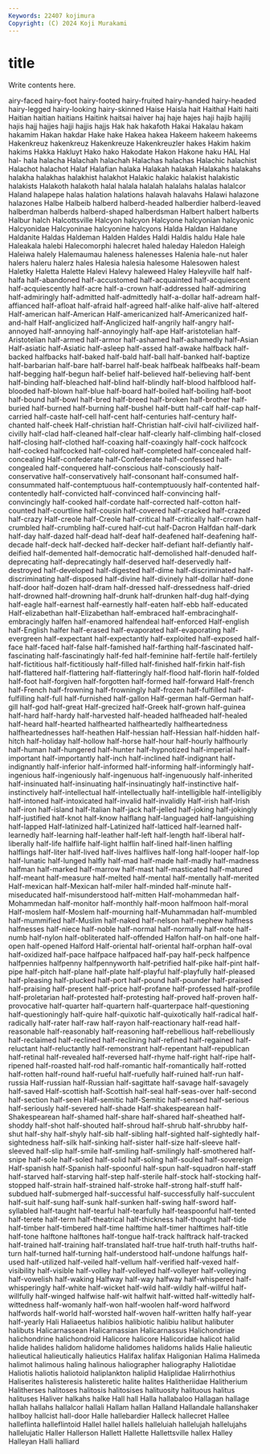 ```yaml
---
Keywords: 22407 kojimura
Copyright: (C) 2024 Koji Murakami
---
```


# title

Write contents here.



airy-faced hairy-foot hairy-footed hairy-fruited hairy-handed hairy-headed hairy-legged hairy-looking hairy-skinned Haise
Haisla hait Haithal Haiti haiti Haitian haitian haitians Haitink haitsai
haiver haj haje hajes haji hajib hajilij hajis hajj hajjes
hajji hajjis hajjs Hak hak hakafoth Hakai Hakalau hakam hakamim
Hakan hakdar Hake hake Hakea hakea Hakeem hakeem hakeems Hakenkreuz
hakenkreuz Hakenkreuze Hakenkreuzler hakes Hakim hakim hakims Hakka Hakluyt Hako
hako Hakodate Hakon Hakone haku HAL Hal hal- hala halacha
Halachah halachah Halachas halachas Halachic halachist Halachot halachot Halaf Halafian
halaka Halakah halakah Halakahs halakahs halakha halakhas halakhist halakhot Halakic
halakic halakist halakistic halakists Halakoth halakoth halal halala halalah halalahs
halalas halalcor Haland halapepe halas halation halations halavah halavahs Halawi
halazone halazones Halbe Halbeib halberd halberd-headed halberdier halberd-leaved halberdman halberds
halberd-shaped halberdsman Halbert halbert halberts Halbur halch Halcottsville Halcyon halcyon
Halcyone halcyonian halcyonic Halcyonidae Halcyoninae halcyonine halcyons Halda Haldan Haldane
Haldanite Haldas Haldeman Halden Haldes Haldi Haldis haldu Hale hale
Haleakala halebi Halecomorphi halecret haled haleday Haledon Haleigh Haleiwa halely
Halemaumau haleness halenesses Halenia hale-nut haler halers haleru halerz hales
Halesia halesia halesome Halesowen halest Haletky Haletta Halette Halevi Halevy
haleweed Haley Haleyville half half- halfa half-abandoned half-accustomed half-acquainted half-acquiescent
half-acquiescently half-acre half-a-crown half-addressed half-admiring half-admiringly half-admitted half-admittedly half-a-dollar half-adream
half-affianced half-afloat half-afraid half-agreed half-alike half-alive half-altered Half-american half-American Half-americanized
half-Americanized half-and-half Half-anglicized half-Anglicized half-angrily half-angry half-annoyed half-annoying half-annoyingly half-ape
Half-aristotelian half-Aristotelian half-armed half-armor half-ashamed half-ashamedly half-Asian Half-asiatic half-Asiatic half-asleep
half-assed half-awake halfback half-backed halfbacks half-baked half-bald half-ball half-banked half-baptize
half-barbarian half-bare half-barrel half-beak halfbeak halfbeaks half-beam half-begging half-begun half-belief
half-believed half-believing half-bent half-binding half-bleached half-blind half-blindly half-blood halfblood half-blooded
half-blown half-blue half-board half-boiled half-boiling half-boot half-bound half-bowl half-bred half-breed
half-broken half-brother half-buried half-burned half-burning half-bushel half-butt half-calf half-cap half-carried
half-caste half-cell half-cent half-centuries half-century half-chanted half-cheek Half-christian half-Christian half-civil
half-civilized half-civilly half-clad half-cleaned half-clear half-clearly half-climbing half-closed half-closing half-clothed
half-coaxing half-coaxingly half-cock halfcock half-cocked halfcocked half-colored half-completed half-concealed half-concealing
Half-confederate half-Confederate half-confessed half-congealed half-conquered half-conscious half-consciously half-conservative half-conservatively half-consonant
half-consumed half-consummated half-contemptuous half-contemptuously half-contented half-contentedly half-convicted half-convinced half-convincing half-convincingly
half-cooked half-cordate half-corrected half-cotton half-counted half-courtline half-cousin half-covered half-cracked half-crazed
half-crazy Half-creole half-Creole half-critical half-critically half-crown half-crumbled half-crumbling half-cured half-cut
half-Dacron Halfdan half-dark half-day half-dazed half-dead half-deaf half-deafened half-deafening half-decade
half-deck half-decked half-decker half-defiant half-defiantly half-deified half-demented half-democratic half-demolished half-denuded
half-deprecating half-deprecatingly half-deserved half-deservedly half-destroyed half-developed half-digested half-dime half-discriminated half-discriminating
half-disposed half-divine half-divinely half-dollar half-done half-door half-dozen half-dram half-dressed half-dressedness
half-dried half-drowned half-drowning half-drunk half-drunken half-dug half-dying half-eagle half-earnest half-earnestly
half-eaten half-ebb half-educated Half-elizabethan half-Elizabethan half-embraced half-embracinghalf-embracingly halfen half-enamored halfendeal
half-enforced Half-english half-English halfer half-erased half-evaporated half-evaporating half-evergreen half-expectant half-expectantly
half-exploited half-exposed half-face half-faced half-false half-famished half-farthing half-fascinated half-fascinating half-fascinatingly
half-fed half-feminine half-fertile half-fertilely half-fictitious half-fictitiously half-filled half-finished half-firkin half-fish
half-flattered half-flattering half-flatteringly half-flood half-florin half-folded half-foot half-forgiven half-forgotten half-formed
half-forward Half-french half-French half-frowning half-frowningly half-frozen half-fulfilled half-fulfilling half-full half-furnished
half-gallon Half-german half-German half-gill half-god half-great Half-grecized half-Greek half-grown half-guinea
half-hard half-hardy half-harvested half-headed halfheaded half-healed half-heard half-hearted halfhearted halfheartedly
halfheartedness halfheartednesses half-heathen Half-hessian half-Hessian half-hidden half-hitch half-holiday half-hollow half-horse
half-hour half-hourly halfhourly half-human half-hungered half-hunter half-hypnotized half-imperial half-important half-importantly
half-inch half-inclined half-indignant half-indignantly half-inferior half-informed half-informing half-informingly half-ingenious half-ingeniously
half-ingenuous half-ingenuously half-inherited half-insinuated half-insinuating half-insinuatingly half-instinctive half-instinctively half-intellectual half-intellectually
half-intelligible half-intelligibly half-intoned half-intoxicated half-invalid half-invalidly Half-irish half-Irish half-iron half-island
half-Italian half-jack half-jelled half-joking half-jokingly half-justified half-knot half-know halflang half-languaged
half-languishing half-lapped Half-latinized half-Latinized half-latticed half-learned half-learnedly half-learning half-leather half-left
half-length half-liberal half-liberally half-life halflife half-light halflin half-lined half-linen halfling
halflings half-liter half-lived half-lives halflives half-long half-looper half-lop half-lunatic half-lunged
halfly half-mad half-made half-madly half-madness halfman half-marked half-marrow half-mast half-masticated
half-matured half-meant half-measure half-melted half-mental half-mentally half-merited Half-mexican half-Mexican half-miler
half-minded half-minute half-miseducated half-misunderstood half-mitten Half-mohammedan half-Mohammedan half-monitor half-monthly half-moon
halfmoon half-moral Half-moslem half-Moslem half-mourning half-Muhammadan half-mumbled half-mummified half-Muslim half-naked
half-nelson half-nephew halfness halfnesses half-niece half-noble half-normal half-normally half-note half-numb
half-nylon half-obliterated half-offended Halfon half-on half-one half-open half-opened Halford Half-oriental
half-oriental half-orphan half-oval half-oxidized half-pace halfpace halfpaced half-pay half-peck halfpence
halfpennies halfpenny halfpennyworth half-petrified half-pike half-pint half-pipe half-pitch half-plane half-plate
half-playful half-playfully half-pleased half-pleasing half-plucked half-port half-pound half-pounder half-praised half-praising
half-present half-price half-profane half-professed half-profile half-proletarian half-protested half-protesting half-proved half-proven
half-provocative half-quarter half-quartern half-quarterpace half-questioning half-questioningly half-quire half-quixotic half-quixotically half-radical
half-radically half-rater half-raw half-rayon half-reactionary half-read half-reasonable half-reasonably half-reasoning half-rebellious
half-rebelliously half-reclaimed half-reclined half-reclining half-refined half-regained half-reluctant half-reluctantly half-remonstrant half-repentant
half-republican half-retinal half-revealed half-reversed half-rhyme half-right half-ripe half-ripened half-roasted half-rod
half-romantic half-romantically half-rotted half-rotten half-round half-rueful half-ruefully half-ruined half-run half-russia
Half-russian half-Russian half-sagittate half-savage half-savagely half-saved Half-scottish half-Scottish half-seal half-seas-over
half-second half-section half-seen Half-semitic half-Semitic half-sensed half-serious half-seriously half-severed half-shade
Half-shakespearean half-Shakespearean half-shamed half-share half-shared half-sheathed half-shoddy half-shot half-shouted half-shroud
half-shrub half-shrubby half-shut half-shy half-shyly half-sib half-sibling half-sighted half-sightedly half-sightedness
half-silk half-sinking half-sister half-size half-sleeve half-sleeved half-slip half-smile half-smiling half-smilingly
half-smothered half-snipe half-sole half-soled half-solid half-soling half-souled half-sovereign Half-spanish half-Spanish
half-spoonful half-spun half-squadron half-staff half-starved half-starving half-step half-sterile half-stock half-stocking
half-stopped half-strain half-strained half-stroke half-strong half-stuff half-subdued half-submerged half-successful half-successfully
half-succulent half-suit half-sung half-sunk half-sunken half-swing half-sword half-syllabled half-taught half-tearful
half-tearfully half-teaspoonful half-tented half-terete half-term half-theatrical half-thickness half-thought half-tide half-timber
half-timbered half-time halftime half-timer halftimes half-title half-tone halftone halftones half-tongue
half-track halftrack half-tracked half-trained half-training half-translated half-true half-truth half-truths half-turn
half-turned half-turning half-understood half-undone halfungs half-used half-utilized half-veiled half-vellum half-verified
half-vexed half-visibility half-visible half-volley half-volleyed half-volleyer half-volleying half-vowelish half-waking Halfway
half-way halfway half-whispered half-whisperingly half-white half-wicket half-wild half-wildly half-willful half-willfully
half-winged halfwise half-wit halfwit half-witted half-wittedly half-wittedness half-womanly half-won half-woolen
half-word halfword halfwords half-world half-worsted half-woven half-written halfy half-year half-yearly
Hali Haliaeetus halibios halibiotic halibiu halibut halibuter halibuts Halicarnassean Halicarnassian
Halicarnassus Halichondriae halichondrine halichondroid Halicore halicore Halicoridae halicot halid halide
halides halidom halidome halidomes halidoms halids Halie halieutic halieutical halieutically
halieutics Halifax halifax Haligonian Halima Halimeda halimot halimous haling halinous
haliographer haliography Haliotidae Haliotis haliotis haliotoid haliplankton haliplid Haliplidae Halirrhothius
Haliserites halisteresis halisteretic halite halites Halitheriidae Halitherium Halitherses halitoses halitosis
halitosises halituosity halituous halitus halituses Haliver halkahs halke Hall hall
Halla hallabaloo Hallagan hallage hallah hallahs hallalcor hallali Hallam hallan
Halland Hallandale hallanshaker hallboy hallcist hall-door Halle hallebardier Halleck hallecret
Hallee halleflinta halleflintoid Hallel hallel hallels halleluiah hallelujah hallelujahs hallelujatic
Haller Hallerson Hallett Hallette Hallettsville hallex Halley Halleyan Halli halliard

